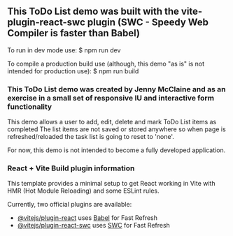 ## This ToDo List demo was built with the vite-plugin-react-swc plugin (SWC - Speedy Web Compiler is faster than Babel)

To run in dev mode use:
$ npm run dev

To compile a production build use (although, this demo "as is" is not intended for production use):
$ npm run build



### This ToDo List demo was created by Jenny McClaine and as an exercise in a small set of responsive IU and interactive form functionality

This demo allows a user to add, edit, delete and mark ToDo List items as completed
The list items are not saved or stored anywhere so when page is refreshed/reloaded the task list is going to reset to 'none'.

For now, this demo is not intended to become a fully developed application.



### React + Vite Build plugin information

This template provides a minimal setup to get React working in Vite with HMR (Hot Module Reloading) and some ESLint rules.

Currently, two official plugins are available:

- [@vitejs/plugin-react](https://github.com/vitejs/vite-plugin-react/blob/main/packages/plugin-react/README.md) uses [Babel](https://babeljs.io/) for Fast Refresh
- [@vitejs/plugin-react-swc](https://github.com/vitejs/vite-plugin-react-swc) uses [SWC](https://swc.rs/) for Fast Refresh

